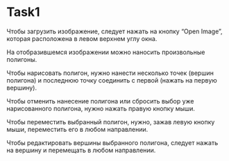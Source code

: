 # Task1

Чтобы загрузить изображение, следует нажать на кнопку “Open Image”, которая расположена в левом верхнем углу окна.

На отобразившемся изображении можно наносить произвольные полигоны.

Чтобы нарисовать полигон, нужно нанести несколько точек (вершин полигона) и последнюю точку соединить с первой (нажать на первую вершину).

Чтобы отменить нанесение полигона или сбросить выбор уже нарисованного полигона, нужно нажать правую кнопку мыши.

Чтобы переместить выбранный полигон, нужно, зажав левую кнопку мыши, переместить его в любом направлении.

Чтобы редактировать вершины выбранного полигона, следует нажать на вершину и перемещать в любом направлении.
